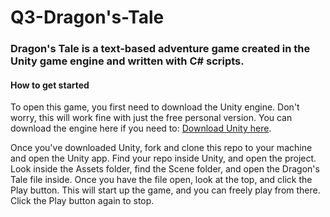 # Q3-Dragon's-Tale
### Dragon's Tale is a text-based adventure game created in the Unity game engine and written with C# scripts. 

#### How to get started
To open this game, you first need to download the Unity engine. Don't worry, this will work fine with just the free personal version. You can download the engine here if you need to: [Download Unity here](https://unity3d.com/get-unity/download).

Once you've downloaded Unity, fork and clone this repo to your machine and open the Unity app. Find your repo inside Unity, and open the project. Look inside the Assets folder, find the Scene folder, and open the Dragon's Tale file inside. Once you have the file open, look at the top, and click the Play button. This will start up the game, and you can freely play from there. Click the Play button again to stop. 
